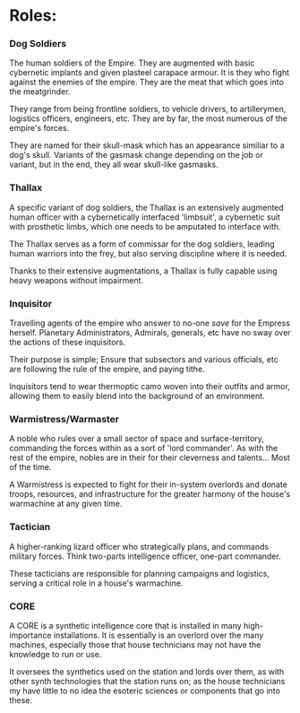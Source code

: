 # Roles:

### Dog Soldiers

The human soldiers of the Empire. They are augmented with basic cybernetic implants and given plasteel carapace armour. It is they who fight against the enemies of the empire. They are the meat that which goes into the meatgrinder.

They range from being frontline soldiers, to vehicle drivers, to artillerymen, logistics officers, engineers, etc. They are by far, the most numerous of the empire's forces.

They are named for their skull-mask which has an appearance similiar to a dog's skull. Variants of the gasmask change depending on the job or variant, but in the end, they all wear skull-like gasmasks.

### Thallax

A specific variant of dog soldiers, the Thallax is an extensively augmented human officer with a cybernetically interfaced 'limbsuit', a cybernetic suit with prosthetic limbs, which one needs to be amputated to interface with.

The Thallax serves as a form of commissar for the dog soldiers, leading human warriors into the frey, but also serving discipline where it is needed.

Thanks to their extensive augmentations, a Thallax is fully capable using heavy weapons without impairment.

### Inquisitor

Travelling agents of the empire who answer to no-one *save* for the Empress herself. Planetary Administrators, Admirals, generals, etc have no sway over the actions of these inquisitors.

Their purpose is simple; Ensure that subsectors and various officials, etc are following the rule of the empire, and paying tithe.

Inquisitors tend to wear thermoptic camo woven into their outfits and armor, allowing them to easily blend into the background of an environment.

### Warmistress/Warmaster

A noble who rules over a small sector of space and surface-territory, commanding the forces within as a sort of 'lord commander'. As with the rest of the empire, nobles are in their for their cleverness and talents... Most of the time.

A Warmistress is expected to fight for their in-system overlords and donate troops, resources, and infrastructure for the greater harmony of the house's warmachine at any given time.

### Tactician

A higher-ranking lizard officer who strategically plans, and commands military forces. Think two-parts intelligence officer, one-part commander.

These tacticians are responsible for planning campaigns and logistics, serving a critical role in a house's warmachine.

### CORE

A CORE is a synthetic intelligence core that is installed in many high-importance installations. It is essentially is an overlord over the many machines, especially those that house technicians may not have the knowledge to run or use.

It oversees the synthetics used on the station and lords over them, as with other synth technologies that the station runs on; as the house technicians my have little to no idea the esoteric sciences or components that go into these.